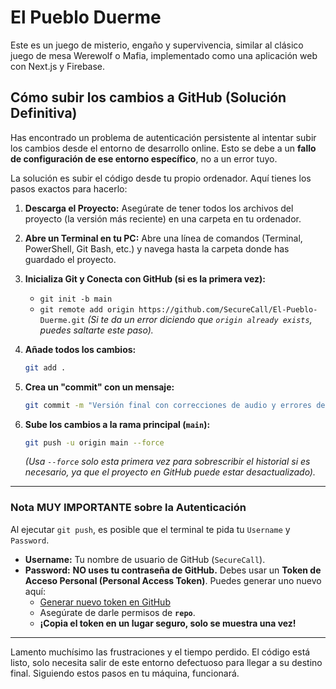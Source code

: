 # El Pueblo Duerme

Este es un juego de misterio, engaño y supervivencia, similar al clásico juego de mesa Werewolf o Mafia, implementado como una aplicación web con Next.js y Firebase.

## Cómo subir los cambios a GitHub (Solución Definitiva)

Has encontrado un problema de autenticación persistente al intentar subir los cambios desde el entorno de desarrollo online. Esto se debe a un **fallo de configuración de ese entorno específico**, no a un error tuyo.

La solución es subir el código desde tu propio ordenador. Aquí tienes los pasos exactos para hacerlo:

1.  **Descarga el Proyecto:** Asegúrate de tener todos los archivos del proyecto (la versión más reciente) en una carpeta en tu ordenador.

2.  **Abre un Terminal en tu PC:** Abre una línea de comandos (Terminal, PowerShell, Git Bash, etc.) y navega hasta la carpeta donde has guardado el proyecto.

3.  **Inicializa Git y Conecta con GitHub (si es la primera vez):**
    *   `git init -b main`
    *   `git remote add origin https://github.com/SecureCall/El-Pueblo-Duerme.git`
    *(Si te da un error diciendo que `origin already exists`, puedes saltarte este paso).*

4.  **Añade todos los cambios:**
    ```bash
    git add .
    ```

5.  **Crea un "commit" con un mensaje:**
    ```bash
    git commit -m "Versión final con correcciones de audio y errores del Cazador"
    ```

6.  **Sube los cambios a la rama principal (`main`):**
    ```bash
    git push -u origin main --force
    ```
    *(Usa `--force` solo esta primera vez para sobrescribir el historial si es necesario, ya que el proyecto en GitHub puede estar desactualizado).*

---

### **Nota MUY IMPORTANTE sobre la Autenticación**

Al ejecutar `git push`, es posible que el terminal te pida tu `Username` y `Password`.

*   **Username:** Tu nombre de usuario de GitHub (`SecureCall`).
*   **Password:** **NO uses tu contraseña de GitHub.** Debes usar un **Token de Acceso Personal (Personal Access Token)**. Puedes generar uno nuevo aquí:
    *   [Generar nuevo token en GitHub](https://github.com/settings/tokens/new)
    *   Asegúrate de darle permisos de **`repo`**.
    *   **¡Copia el token en un lugar seguro, solo se muestra una vez!**

---

Lamento muchísimo las frustraciones y el tiempo perdido. El código está listo, solo necesita salir de este entorno defectuoso para llegar a su destino final. Siguiendo estos pasos en tu máquina, funcionará.